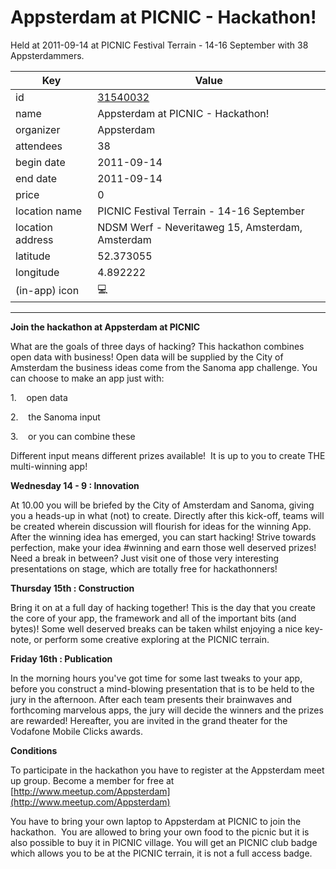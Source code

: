 # Appsterdam at PICNIC - Hackathon!
Held at 2011-09-14 at PICNIC Festival Terrain - 14-16 September with 38 Appsterdammers.
        
|Key|Value
|---|---|
|id|[31540032](https://www.meetup.com/appsterdam/events/31540032/)|
|name|Appsterdam at PICNIC - Hackathon!|
|organizer|Appsterdam|
|attendees|38|
|begin date|2011-09-14|
|end date|2011-09-14|
|price|0|
|location name|PICNIC Festival Terrain - 14-16 September|
|location address|NDSM Werf - Neveritaweg 15, Amsterdam, Amsterdam|
|latitude|52.373055|
|longitude|4.892222|
|(in-app) icon|💻|

---

**Join the hackathon at Appsterdam at PICNIC**

What are the goals of three days of hacking? This hackathon combines open data with business! Open data will be supplied by the City of Amsterdam the business ideas come from the Sanoma app challenge. You can choose to make an app just with:

1.    open data

2.    the Sanoma input

3.    or you can combine these

Different input means different prizes available!  It is up to you to create THE multi-winning app!

**Wednesday 14 - 9 : Innovation**

At 10.00 you will be briefed by the City of Amsterdam and Sanoma, giving you a heads-up in what (not) to create. Directly after this kick-off, teams will be created wherein discussion will flourish for ideas for the winning App. After the winning idea has emerged, you can start hacking! Strive towards perfection, make your idea #winning and earn those well deserved prizes! Need a break in between? Just visit one of those very interesting presentations on stage, which are totally free for hackathonners!

**Thursday 15th : Construction**

Bring it on at a full day of hacking together! This is the day that you create the core of your app, the framework and all of the important bits (and bytes)! Some well deserved breaks can be taken whilst enjoying a nice key-note, or perform some creative exploring at the PICNIC terrain.

**Friday 16th : Publication**

In the morning hours you've got time for some last tweaks to your app, before you construct a mind-blowing presentation that is to be held to the jury in the afternoon. After each team presents their brainwaves and forthcoming marvelous apps, the jury will decide the winners and the prizes are rewarded! Hereafter, you are invited in the grand theater for the Vodafone Mobile Clicks awards.

**Conditions**

To participate in the hackathon you have to register at the Appsterdam meet up group. Become a member for free at [http://www.meetup.com/Appsterdam](http://www.meetup.com/Appsterdam)

You have to bring your own laptop to Appsterdam at PICNIC to join the hackathon.  You are allowed to bring your own food to the picnic but it is also possible to buy it in PICNIC village. You will get an PICNIC club badge which allows you to be at the PICNIC terrain, it is not a full access badge.


